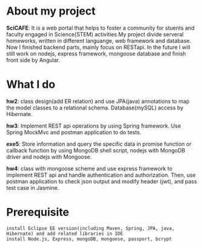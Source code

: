 # About my project

**SciCAFE**: It is a web portal that helps to foster a community for stuents and faculty engaged in Science(STEM) activities.My project divide serveral homeworks, written in different languange, web framework and database. Now I finished backend parts, mainly focus on RESTapi. In the future I will still work on nodejs, express framework, mongoose database and finish front side by Angular.  

# What I do

**hw2**: class design(add ER relation) and use JPA(java) annotations to map the model classes to a relational schema. Database(mySQL) access by Hibernate. 

**hw3**: Implement REST api operations by using Spring framework. Use Spring MockMvc and postman application to do tests.

**exe5**: Store information and query the specific data in promise function or callback function by using MongoDB shell script, nodejs with MongoDB driver and nodejs with Mongoose. 

**hw4**: class with mongoose scheme and use express framework to implement REST api and handle authentication and authorization. Then, use postman application to check json output and modify header (jwt), and pass test case in Jasmine.

# Prerequisite

	install Eclipse EE version(including Maven, Spring, JPA, java, Hibernate) and add related libraries in IDE
	install Node.js, Express, mongoDB, mongoose, passport, bcrypt

